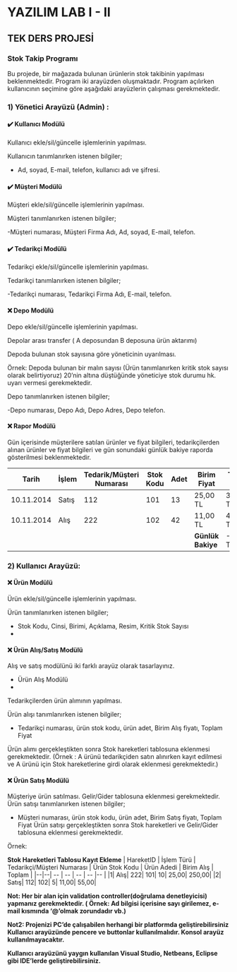 
# YAZILIM LAB I - II
## TEK DERS PROJESİ
### Stok Takip Programı
Bu projede, bir mağazada bulunan ürünlerin stok takibinin yapılması beklenmektedir. Program iki arayüzden oluşmaktadır. Program açılırken kullanıcının seçimine göre aşağıdaki
arayüzlerin çalışması gerekmektedir.

### 1) Yönetici Arayüzü (Admin) :

#### :heavy_check_mark: Kullanıcı Modülü

Kullanıcı ekle/sil/güncelle işlemlerinin yapılması.

Kullanıcın tanımlanırken istenen bilgiler;

- Ad, soyad, E-mail, telefon, kullanıcı adı ve şifresi.

####  :heavy_check_mark:  Müşteri Modülü

Müşteri ekle/sil/güncelle işlemlerinin yapılması.

Müşteri tanımlanırken istenen bilgiler;

-Müşteri numarası, Müşteri Firma Adı, Ad, soyad, E-mail, telefon.

####  :heavy_check_mark:  Tedarikçi Modülü

Tedarikçi ekle/sil/güncelle işlemlerinin yapılması.

Tedarikçi tanımlanırken istenen bilgiler;

-Tedarikçi numarası, Tedarikçi Firma Adı, E-mail, telefon.

#### :x: Depo Modülü
Depo ekle/sil/güncelle işlemlerinin yapılması.

Depolar arası transfer ( A deposundan B deposuna ürün aktarımı)

Depoda bulunan stok sayısına göre yöneticinin uyarılması.

Örnek: Depoda bulunan bir malın sayısı (Ürün tanımlanırken kritik stok sayısı olarak belirtiyoruz) 20’nin altına düştüğünde yöneticiye stok durumu hk. uyarı vermesi gerekmektedir.

Depo tanımlanırken istenen bilgiler;

-Depo numarası, Depo Adı, Depo Adres, Depo telefon.

#### :x: Rapor Modülü

Gün içerisinde müşterilere satılan ürünler ve fiyat bilgileri, tedarikçilerden alınan ürünler ve fiyat bilgileri ve gün sonundaki günlük bakiye raporda gösterilmesi beklenmektedir.

|Tarih   | İşlem  |  Tedarik/Müşteri Numarası | Stok Kodu | Adet  | Birim Fiyat  | Toplam Fiyat |
|--|--| -- |-- | --| --| -- |
| 10.11.2014 | Satış  | 112 | 101 | 13 | 25,00 TL  | 325,00 TL |
| 10.11.2014 | Alış | 222 | 102 | 42 | 11,00 TL  | 462,00 TL |
| | | | | | **Günlük Bakiye** | -137,00 TL |


### 2) Kullanıcı Arayüzü:
#### :x: Ürün Modülü

Ürün ekle/sil/güncelle işlemlerinin yapılması.

Ürün tanımlanırken istenen bilgiler;

- Stok Kodu, Cinsi, Birimi, Açıklama, Resim, Kritik Stok Sayısı 
- 
#### :x:  Ürün Alış/Satış Modülü

Alış ve satış modülünü iki farklı arayüz olarak tasarlayınız.

- Ürün Alış Modülü
- 
Tedarikçilerden ürün alımının yapılması.

Ürün alışı tanımlanırken istenen bilgiler;

- Tedarikçi numarası, ürün stok kodu, ürün adet, Birim Alış fiyatı,
Toplam Fiyat

Ürün alımı gerçekleştikten sonra Stok hareketleri tablosuna eklenmesi
gerekmektedir. (Örnek : A ürünü tedarikçiden satın alınırken kayıt
edilmesi ve A ürünü için Stok hareketlerine girdi olarak eklenmesi
gerekmektedir.)
#### :x: Ürün Satış Modülü
Müşteriye ürün satılması. Gelir/Gider tablosuna eklenmesi gerekmektedir.
Ürün satışı tanımlanırken istenen bilgiler;

- Müşteri numarası, ürün stok kodu, ürün adet, Birim Satış fiyatı, Toplam
Fiyat
Ürün satışı gerçekleştikten sonra Stok hareketleri ve Gelir/Gider tablosuna
eklenmesi gerekmektedir.

Örnek:

**Stok Hareketleri Tablosu Kayıt Ekleme**
| HareketID  | İşlem Türü | Tedarikçi/Müşteri Numarası | Ürün Stok Kodu | Ürün Adedi  | Birim Alış |  Toplam |
|--|--| -- | --  | -- | -- |-- |
|1| Alış| 222| 101| 10| 25,00| 250,00|
|2| Satış| 112| 102| 5| 11,00| 55,00|


**Not: Her bir alan için validation controller(doğrulama denetleyicisi) yapmanız
gerekmektedir. ( Örnek: Ad bilgisi içerisine sayı girilemez, e-mail kısmında ‘@’olmak
zorundadır vb.)**

**Not2: Projenizi PC’de çalışabilen herhangi bir platformda geliştirebilirsiniz Kullanıcı
arayüzünde pencere ve buttonlar kullanılmalıdır. Konsol arayüz kullanılmayacaktır.**

**Kullanıcı arayüzünü yaygın kullanılan Visual Studio, Netbeans, Eclipse gibi IDE’lerde
geliştirebilirsiniz.**
